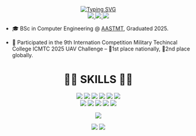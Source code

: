 <p align="center">
  <a href="https://github.com/YehiaSharawy">
    <img src="https://readme-typing-svg.demolab.com?font=Bebas+Neue&size=30&duration=2000&pause=100&color=FFD464&center=true&vCenter=true&multiline=true&width=435&height=85&lines=Yehia+Sharawy;Computer+Engineer" alt="Typing SVG" />
  </a>
<br/>
  <a href="mailto:yehiamostafa8@gmail.com">
      <img src="https://img.shields.io/badge/-Email-b22222?style=flat-square&logo=gmail&logoColor=white">
  </a>
  <a href="https://www.linkedin.com/in/yehiasharawy/">
    <img src="https://img.shields.io/badge/Linkedin-0181FF?style=flat-square&logo=linkedin"">
  </a>
  <a href="https://www.kaggle.com/yehiashaarawy">
    <img src="https://img.shields.io/badge/Kaggle-1b1d21?style=flat-square&logo=kaggle"">
  </a>
</p>

* 🎓 BSc in Computer Engineering @ [AASTMT](https://aast.edu/en/index.php), Graduated 2025. 

* 🚀 Participated in the 9th Internation Competition Military Techincal College ICMTC 2025 UAV Challenge – 🥇1st place nationally, 🥈2nd place globally.

<div align="center">
<h1>👨‍💻 SKILLS 👨‍💻</h1>
<img src="https://img.shields.io/badge/Java-E01F3D?style=for-the-badge&labelColor=black&logo=java&logoColor=white">
<img src="https://img.shields.io/badge/Python-F0DB4F?style=for-the-badge&labelColor=black&logo=python&logoColor=white">
<img src="https://img.shields.io/badge/RUST-E34F26?style=for-the-badge&logo=rust&logoColor=white">
<img src="https://img.shields.io/badge/C++-1572B6?style=for-the-badge&logo=cplusplus&logoColor=white">
<img src="https://img.shields.io/badge/Git-E34F26?style=for-the-badge&logo=git&logoColor=white">
<img src="https://img.shields.io/badge/Docker-1572B6?style=for-the-badge&logo=docker&logoColor=white">
<br />
<img src="https://img.shields.io/badge/HTML5-E34F26?style=for-the-badge&logo=html5&logoColor=white">
<img src="https://img.shields.io/badge/CSS3-1572B6?style=for-the-badge&logo=css&logoColor=white">
<img src="https://img.shields.io/badge/Sass-CC6699?style=for-the-badge&logo=sass&logoColor=white">
<img src="https://img.shields.io/badge/Javascript-F0DB4F?style=for-the-badge&labelColor=black&logo=javascript&logoColor=F0DB4F">
<img src="https://img.shields.io/badge/SVELTE-E34F26?style=for-the-badge&logo=svelte&logoColor=white">
  
![](http://github-profile-summary-cards.vercel.app/api/cards/profile-details?username=YehiaSharawy&theme=transparent) 

![](http://github-profile-summary-cards.vercel.app/api/cards/repos-per-language?username=YehiaSharawy&theme=transparent) 
![](http://github-profile-summary-cards.vercel.app/api/cards/most-commit-language?username=YehiaSharawy&theme=transparent)
</div>

